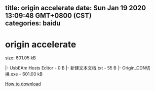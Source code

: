 
title: origin accelerate
date: Sun Jan 19 2020 13:09:48 GMT+0800 (CST)    
categories: baidu
---

# origin accelerate
size: 601.05 kB
 
 
|- UsbEAm Hosts Editor - 0 B
|- 新建文本文档.txt - 55 B
|- Origin_CDN切换.exe - 601.00 kB

[How to download](https://bpcam.bemobtrk.com/go/2ceec3aa-1ca2-46d6-b9ff-aaa5c184517c?jno=406)